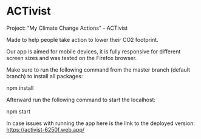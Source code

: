 # ACTivist

Project: “My Climate Change Actions” - ACTivist

Made to help people take action to lower their CO2 footprint.

Our app is aimed for mobile devices, it is fully responsive for different screen sizes and was tested on the Firefox browser.

Make sure to run the following command from the master branch (default branch) to install all packages:

npm install

Afterward run the following command to start the localhost:

npm start

In case issues with running the app here is the link to the deployed version: https://activist-6250f.web.app/
